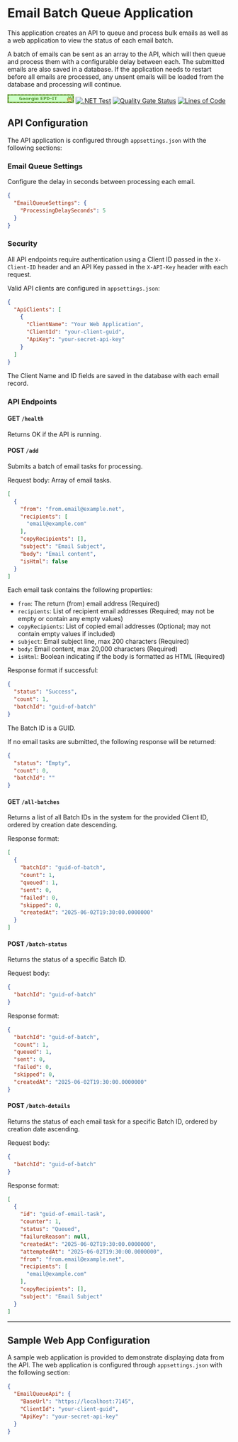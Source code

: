 # Email Batch Queue Application

This application creates an API to queue and process bulk emails as well as a web application to view the status of each
email batch.

A batch of emails can be sent as an array to the API, which will then queue and process them with a configurable delay
between each. The submitted emails are also saved in a database. If the application needs to restart before all emails
are processed, any unsent emails will be loaded from the database and processing will continue.

[![Georgia EPD-IT](https://raw.githubusercontent.com/gaepdit/gaepd-brand/main/blinkies/blinkies.cafe-gaepdit.gif)](https://github.com/gaepdit)
[![.NET Test](https://github.com/gaepdit/email-queue/actions/workflows/dotnet-test.yml/badge.svg)](https://github.com/gaepdit/email-queue/actions/workflows/dotnet-test.yml)
[![Quality Gate Status](https://sonarcloud.io/api/project_badges/measure?project=gaepdit_email-queue&metric=alert_status)](https://sonarcloud.io/summary/new_code?id=gaepdit_email-queue)
[![Lines of Code](https://sonarcloud.io/api/project_badges/measure?project=gaepdit_email-queue&metric=ncloc)](https://sonarcloud.io/summary/new_code?id=gaepdit_email-queue)

## API Configuration

The API application is configured through `appsettings.json` with the following sections:

### Email Queue Settings

Configure the delay in seconds between processing each email.

```json
{
  "EmailQueueSettings": {
    "ProcessingDelaySeconds": 5
  }
}
```

### Security

All API endpoints require authentication using a Client ID passed in the `X-Client-ID` header and an API Key passed in
the `X-API-Key` header with each request.

Valid API clients are configured in `appsettings.json`:

```json
{
  "ApiClients": [
    {
      "ClientName": "Your Web Application",
      "ClientId": "your-client-guid",
      "ApiKey": "your-secret-api-key"
    }
  ]
}
```

The Client Name and ID fields are saved in the database with each email record.

### API Endpoints

#### GET `/health`

Returns OK if the API is running.

#### POST `/add`

Submits a batch of email tasks for processing.

Request body: Array of email tasks.

```json
[
  {
    "from": "from.email@example.net",
    "recipients": [
      "email@example.com"
    ],
    "copyRecipients": [],
    "subject": "Email Subject",
    "body": "Email content",
    "isHtml": false
  }
]
```

Each email task contains the following properties:

- `from`: The return (from) email address (Required)
- `recipients`: List of recipient email addresses (Required; may not be empty or contain any empty values)
- `copyRecipients`: List of copied email addresses (Optional; may not contain empty values if included)
- `subject`: Email subject line, max 200 characters (Required)
- `body`: Email content, max 20,000 characters (Required)
- `isHtml`: Boolean indicating if the body is formatted as HTML (Required)

Response format if successful:

```json
{
  "status": "Success",
  "count": 1,
  "batchId": "guid-of-batch"
}
```

The Batch ID is a GUID.

If no email tasks are submitted, the following response will be returned:

```json
{
  "status": "Empty",
  "count": 0,
  "batchId": ""
}
```

#### GET `/all-batches`

Returns a list of all Batch IDs in the system for the provided Client ID, ordered by creation date descending.

Response format:

```json
[
  {
    "batchId": "guid-of-batch",
    "count": 1,
    "queued": 1,
    "sent": 0,
    "failed": 0,
    "skipped": 0,
    "createdAt": "2025-06-02T19:30:00.0000000"
  }
]
```

#### POST `/batch-status`

Returns the status of a specific Batch ID.

Request body:

```json
{
  "batchId": "guid-of-batch"
}
```

Response format:

```json
{
  "batchId": "guid-of-batch",
  "count": 1,
  "queued": 1,
  "sent": 0,
  "failed": 0,
  "skipped": 0,
  "createdAt": "2025-06-02T19:30:00.0000000"
}
```

#### POST `/batch-details`

Returns the status of each email task for a specific Batch ID, ordered by creation date ascending.

Request body:

```json
{
  "batchId": "guid-of-batch"
}
```

Response format:

```json
[
  {
    "id": "guid-of-email-task",
    "counter": 1,
    "status": "Queued",
    "failureReason": null,
    "createdAt": "2025-06-02T19:30:00.0000000",
    "attemptedAt": "2025-06-02T19:30:00.0000000",
    "from": "from.email@example.net",
    "recipients": [
      "email@example.com"
    ],
    "copyRecipients": [],
    "subject": "Email Subject"
  }
]
```

---

## Sample Web App Configuration

A sample web application is provided to demonstrate displaying data from the API. The web application is configured
through `appsettings.json` with the following section:

```json
{
  "EmailQueueApi": {
    "BaseUrl": "https://localhost:7145",
    "ClientId": "your-client-guid",
    "ApiKey": "your-secret-api-key"
  }
}
```
